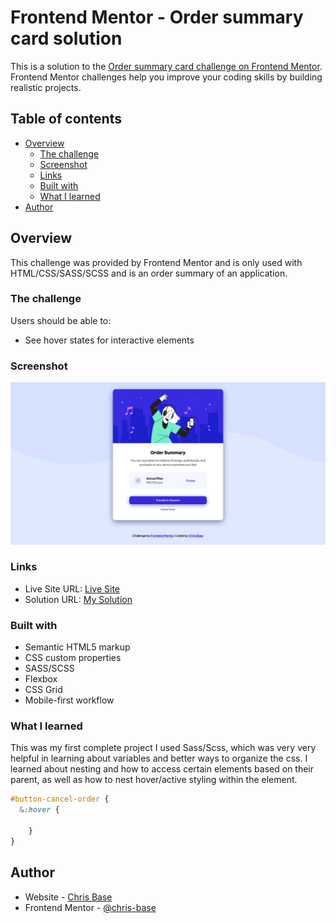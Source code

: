 # Frontend Mentor - Order summary card solution

This is a solution to the [Order summary card challenge on Frontend Mentor](https://www.frontendmentor.io/challenges/order-summary-component-QlPmajDUj). Frontend Mentor challenges help you improve your coding skills by building realistic projects. 

## Table of contents

- [Overview](#overview)
  - [The challenge](#the-challenge)
  - [Screenshot](#screenshot)
  - [Links](#links)
  - [Built with](#built-with)
  - [What I learned](#what-i-learned)
- [Author](#author)

## Overview

This challenge was provided by Frontend Mentor and is only used with HTML/CSS/SASS/SCSS and is an order summary of an application.

### The challenge

Users should be able to:

- See hover states for interactive elements

### Screenshot

![](./assets/screenshot-order-summary.png)

### Links

- Live Site URL: [Live Site](https://chris-base.github.io/Order-Summary/)
- Solution URL: [My Solution](https://www.frontendmentor.io/solutions/ordersummaryhtmlcssscss-0wLjJXFPt)

### Built with

- Semantic HTML5 markup
- CSS custom properties
- SASS/SCSS
- Flexbox
- CSS Grid
- Mobile-first workflow

### What I learned

This was my first complete project I used Sass/Scss, which was very very helpful in learning about variables and better ways to organize the css. I learned about nesting and how to access certain elements based on their parent, as well as how to nest hover/active styling within the element.

```css
#button-cancel-order {
  &:hover {
		
	}
}
```

## Author

- Website - [Chris Base](https://github.com/chris-base)
- Frontend Mentor - [@chris-base](https://www.frontendmentor.io/profile/chris-base)


